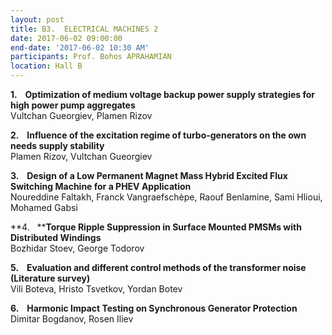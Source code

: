 ```yaml
---
layout: post
title: B3.  ELECTRICAL MACHINES 2
date: 2017-06-02 09:00:00
end-date: '2017-06-02 10:30 AM'
participants: Prof. Bohos APRAHAMIAN
location: Hall B
---
```



**1. &nbsp;&nbsp; Optimization of medium voltage backup power supply strategies for high power pump aggregates**
<br>Vultchan Gueorgiev, Plamen Rizov

**2. &nbsp;&nbsp; Influence of the excitation regime of turbo-generators on the own needs supply stability**
<br>Plamen Rizov, Vultchan Gueorgiev

**3. &nbsp;&nbsp; Design of a Low Permanent Magnet Mass Hybrid Excited Flux Switching Machine for a PHEV Application**
<br>Noureddine Faltakh, Franck Vangraefsch&egrave;pe, Raouf Benlamine, Sami Hlioui, Mohamed Gabsi

**4. &nbsp;&nbsp;****Torque Ripple Suppression in Surface Mounted PMSMs with Distributed Windings**
<br>Bozhidar Stoev, George Todorov

**5. &nbsp;&nbsp; Evaluation and different control methods of the transformer noise (Literature survey)**
<br>Vili Boteva, Hristo Tsvetkov, Yordan Botev

**6. &nbsp;&nbsp; Harmonic Impact Testing on Synchronous Generator Protection**
<br>Dimitar Bogdanov, Rosen Iliev
